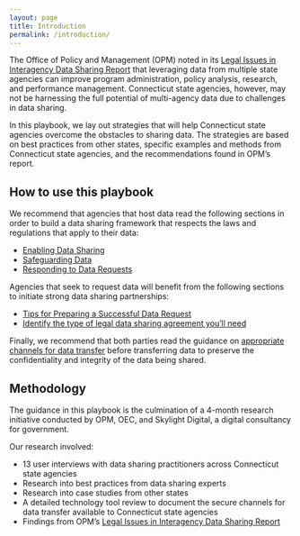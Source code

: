 ```yaml
---
layout: page
title: Introduction
permalink: /introduction/
---
```


The Office of Policy and Management (OPM) noted in its [Legal Issues in Interagency Data Sharing Report](https://portal.ct.gov/-/media/CT-Data/PA-19153-Legal-Issues-in-Interagency-Data-Sharing-Report-11520.pdf) that leveraging data from multiple state agencies can improve program administration, policy analysis, research, and performance management. Connecticut state agencies, however, may not be harnessing the full potential of multi-agency data due to challenges in data sharing.

In this playbook, we lay out strategies that will help Connecticut state agencies overcome the obstacles to sharing data. The strategies are based on best practices from other states, specific examples and methods from Connecticut state agencies, and the recommendations found in OPM’s report. 

## How to use this playbook

We recommend that agencies that host data read the following sections in order to build a data sharing framework that respects the laws and regulations that apply to their data:

 * [Enabling Data Sharing](https://docs.google.com/document/d/1qo8inrsVmyThe3vz7_eoNk0IlgFOJ9Ig3IOrOz5PocM/edit?ts=5e4c6a36#heading=h.vnne50dskbx2)
 * [Safeguarding Data](https://docs.google.com/document/d/1qo8inrsVmyThe3vz7_eoNk0IlgFOJ9Ig3IOrOz5PocM/edit?ts=5e4c6a36#heading=h.1t3h5sf)
 * [Responding to Data Requests](https://docs.google.com/document/d/1qo8inrsVmyThe3vz7_eoNk0IlgFOJ9Ig3IOrOz5PocM/edit?ts=5e4c6a36#heading=h.6jpzae4qt2pi)

Agencies that seek to request data will benefit from the following sections to initiate strong data sharing partnerships:

 * [Tips for Preparing a Successful Data Request](https://docs.google.com/document/d/1qo8inrsVmyThe3vz7_eoNk0IlgFOJ9Ig3IOrOz5PocM/edit?ts=5e4c6a36#heading=h.ppu5gehm2n4s)
 * [Identify the type of legal data sharing agreement you’ll need](https://docs.google.com/document/d/1qo8inrsVmyThe3vz7_eoNk0IlgFOJ9Ig3IOrOz5PocM/edit?ts=5e4c6a36#heading=h.p42wbxson83w)

Finally, we recommend that both parties read the guidance on [appropriate channels for data transfer](https://docs.google.com/document/d/1qo8inrsVmyThe3vz7_eoNk0IlgFOJ9Ig3IOrOz5PocM/edit?ts=5e4c6a36#heading=h.19c6y18) before transferring data to preserve the confidentiality and integrity of the data being shared. 

## Methodology

The guidance in this playbook is the culmination of a 4-month research initiative conducted by OPM, OEC, and Skylight Digital, a digital consultancy for government. 

Our research involved:

 * 13 user interviews with data sharing practitioners across Connecticut state agencies
 * Research into best practices from data sharing experts
 * Research into case studies from other states
 * A detailed technology tool review to document the secure channels for data transfer available to Connecticut state agencies
 * Findings from OPM’s [Legal Issues in Interagency Data Sharing Report](https://portal.ct.gov/-/media/CT-Data/PA-19153-Legal-Issues-in-Interagency-Data-Sharing-Report-11520.pdf)